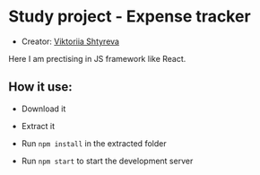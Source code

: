 # Study project - Expense tracker

* Creator: [Viktoriia Shtyreva](https://github.com/VictoriiaShtyreva)

Here I am prectising in JS framework like React. 

## How it use:

- Download it

- Extract it

- Run `npm install` in the extracted folder

- Run `npm start` to start the development server
